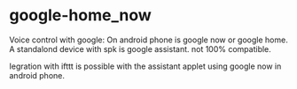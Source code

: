 # google-home_now

Voice control with google: On android phone is google now or google home. A standalond device with spk is google assistant. not 100% compatible.

Iegration with ifttt is possible with the assistant applet using google now in android phone.






